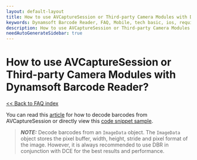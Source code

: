 ```yaml
---
layout: default-layout
title: How to use AVCaptureSession or Third-party Camera Modules with Dynamsoft Barcode Reader?
keywords: Dynamsoft Barcode Reader, FAQ, Mobile, tech basic, ios, requirements
description: How to use AVCaptureSession or Third-party Camera Modules with Dynamsoft Barcode Reader?
needAutoGenerateSidebar: true
---
```


# How to use AVCaptureSession or Third-party Camera Modules with Dynamsoft Barcode Reader?

[<< Back to FAQ index](index.html)

You can read this [article](../samples/no-camera-enhancer.html) for how to decode barcodes from AVCaptureSession or directly view this <a href="https://www.dynamsoft.com/barcode-reader/docs/mobile/programming/android/api-reference/primary-decode.html?ver=latest#get-imagedata-from-android-camera2" target="_blank">code snippet sample</a>. 

> **_NOTE:_** Decode barcodes from an `ImageData` object. The `ImageData` object stores the pixel buffer, width, height, stride and pixel format of the image. However, it is always recommended to use DBR in conjunction with DCE for the best results and performance.